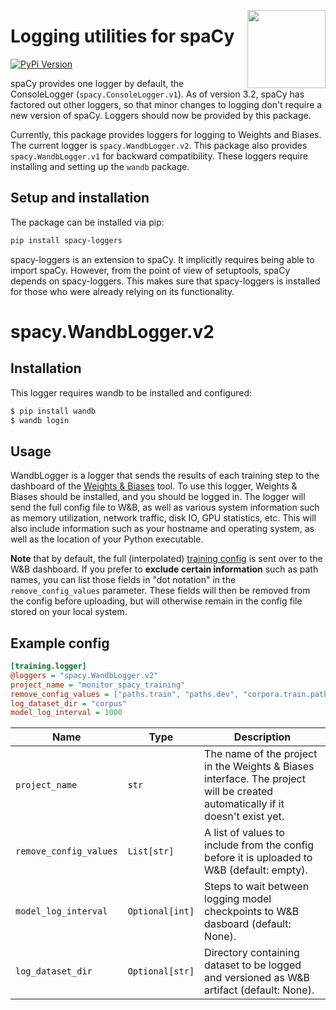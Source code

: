 <a href="https://explosion.ai"><img src="https://explosion.ai/assets/img/logo.svg" width="125" height="125" align="right" /></a>

# Logging utilities for spaCy

[![PyPi Version](https://img.shields.io/pypi/v/spacy-loggers.svg?style=flat-square&logo=pypi&logoColor=white)](https://pypi.python.org/pypi/spacy-loggers)

spaCy provides one logger by default, the ConsoleLogger
(`spacy.ConsoleLogger.v1`). As of version 3.2, spaCy has factored out other
loggers, so that minor changes to logging don't require a new version of spaCy.
Loggers should now be provided by this package.

Currently, this package provides loggers for logging to Weights and Biases. The
current logger is `spacy.WandbLogger.v2`. This package also provides
`spacy.WandbLogger.v1` for backward compatibility. These loggers require
installing and setting up the `wandb` package.


## Setup and installation

The package can be installed via pip:

```bash
pip install spacy-loggers
```

spacy-loggers is an extension to spaCy. It implicitly requires being able to
import spaCy. However, from the point of view of setuptools, spaCy depends on
spacy-loggers. This makes sure that spacy-loggers is installed for those who
were already relying on its functionality.


# spacy.WandbLogger.v2

## Installation

This logger requires wandb to be installed and configured:

```bash
$ pip install wandb
$ wandb login
```

## Usage

WandbLogger is a logger that sends the results of each training step to the
dashboard of the [Weights & Biases](https://www.wandb.com/) tool. To use this
logger, Weights & Biases should be installed, and you should be logged in. The
logger will send the full config file to W&B, as well as various system
information such as memory utilization, network traffic, disk IO, GPU
statistics, etc. This will also include information such as your hostname and
operating system, as well as the location of your Python executable.

**Note** that by default, the full (interpolated)
[training config](https://spacy.io/usage/training#config) is sent over to the
W&B dashboard. If you prefer to **exclude certain information** such as path
names, you can list those fields in "dot notation" in the
`remove_config_values` parameter. These fields will then be removed from the
config before uploading, but will otherwise remain in the config file stored
on your local system.

## Example config

```ini
[training.logger]
@loggers = "spacy.WandbLogger.v2"
project_name = "monitor_spacy_training"
remove_config_values = ["paths.train", "paths.dev", "corpora.train.path", "corpora.dev.path"]
log_dataset_dir = "corpus"
model_log_interval = 1000
```

| Name                   | Type            | Description                                                                                                                   |
| ---------------------- | --------------- | ----------------------------------------------------------------------------------------------------------------------------- |
| `project_name`         | `str`           | The name of the project in the Weights & Biases interface. The project will be created automatically if it doesn't exist yet. |
| `remove_config_values` | `List[str]`     | A list of values to include from the config before it is uploaded to W&B (default: empty).                                    |
| `model_log_interval`   | `Optional[int]` | Steps to wait between logging model checkpoints to W&B dasboard (default: None).                                              |
| `log_dataset_dir`      | `Optional[str]` | Directory containing dataset to be logged and versioned as W&B artifact (default: None).                                      |
